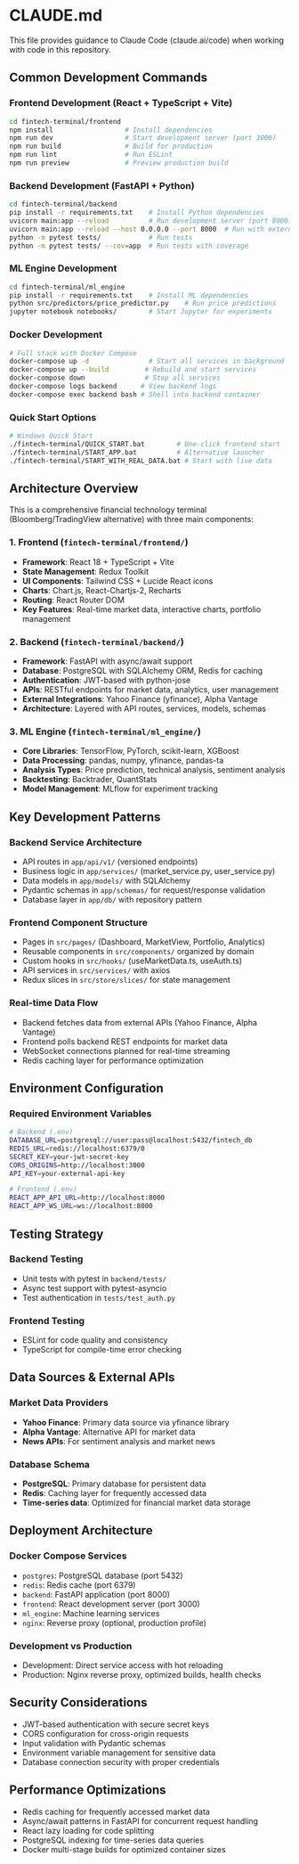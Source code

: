 # CLAUDE.md

This file provides guidance to Claude Code (claude.ai/code) when working with code in this repository.

## Common Development Commands

### Frontend Development (React + TypeScript + Vite)
```bash
cd fintech-terminal/frontend
npm install                  # Install dependencies
npm run dev                  # Start development server (port 3000)
npm run build                # Build for production
npm run lint                 # Run ESLint
npm run preview              # Preview production build
```

### Backend Development (FastAPI + Python)
```bash
cd fintech-terminal/backend
pip install -r requirements.txt    # Install Python dependencies
uvicorn main:app --reload          # Run development server (port 8000)
uvicorn main:app --reload --host 0.0.0.0 --port 8000  # Run with external access
python -m pytest tests/            # Run tests
python -m pytest tests/ --cov=app  # Run tests with coverage
```

### ML Engine Development
```bash
cd fintech-terminal/ml_engine
pip install -r requirements.txt    # Install ML dependencies
python src/predictors/price_predictor.py    # Run price predictions
jupyter notebook notebooks/        # Start Jupyter for experiments
```

### Docker Development
```bash
# Full stack with Docker Compose
docker-compose up -d               # Start all services in background
docker-compose up --build         # Rebuild and start services
docker-compose down               # Stop all services
docker-compose logs backend      # View backend logs
docker-compose exec backend bash # Shell into backend container
```

### Quick Start Options
```bash
# Windows Quick Start
./fintech-terminal/QUICK_START.bat        # One-click frontend start
./fintech-terminal/START_APP.bat          # Alternative launcher
./fintech-terminal/START_WITH_REAL_DATA.bat # Start with live data
```

## Architecture Overview

This is a comprehensive financial technology terminal (Bloomberg/TradingView alternative) with three main components:

### 1. Frontend (`fintech-terminal/frontend/`)
- **Framework**: React 18 + TypeScript + Vite
- **State Management**: Redux Toolkit
- **UI Components**: Tailwind CSS + Lucide React icons
- **Charts**: Chart.js, React-Chartjs-2, Recharts
- **Routing**: React Router DOM
- **Key Features**: Real-time market data, interactive charts, portfolio management

### 2. Backend (`fintech-terminal/backend/`)
- **Framework**: FastAPI with async/await support
- **Database**: PostgreSQL with SQLAlchemy ORM, Redis for caching
- **Authentication**: JWT-based with python-jose
- **APIs**: RESTful endpoints for market data, analytics, user management
- **External Integrations**: Yahoo Finance (yfinance), Alpha Vantage
- **Architecture**: Layered with API routes, services, models, schemas

### 3. ML Engine (`fintech-terminal/ml_engine/`)
- **Core Libraries**: TensorFlow, PyTorch, scikit-learn, XGBoost
- **Data Processing**: pandas, numpy, yfinance, pandas-ta
- **Analysis Types**: Price prediction, technical analysis, sentiment analysis
- **Backtesting**: Backtrader, QuantStats
- **Model Management**: MLflow for experiment tracking

## Key Development Patterns

### Backend Service Architecture
- API routes in `app/api/v1/` (versioned endpoints)
- Business logic in `app/services/` (market_service.py, user_service.py)
- Data models in `app/models/` with SQLAlchemy
- Pydantic schemas in `app/schemas/` for request/response validation
- Database layer in `app/db/` with repository pattern

### Frontend Component Structure
- Pages in `src/pages/` (Dashboard, MarketView, Portfolio, Analytics)
- Reusable components in `src/components/` organized by domain
- Custom hooks in `src/hooks/` (useMarketData.ts, useAuth.ts)
- API services in `src/services/` with axios
- Redux slices in `src/store/slices/` for state management

### Real-time Data Flow
- Backend fetches data from external APIs (Yahoo Finance, Alpha Vantage)
- Frontend polls backend REST endpoints for market data
- WebSocket connections planned for real-time streaming
- Redis caching layer for performance optimization

## Environment Configuration

### Required Environment Variables
```bash
# Backend (.env)
DATABASE_URL=postgresql://user:pass@localhost:5432/fintech_db
REDIS_URL=redis://localhost:6379/0
SECRET_KEY=your-jwt-secret-key
CORS_ORIGINS=http://localhost:3000
API_KEY=your-external-api-key

# Frontend (.env)
REACT_APP_API_URL=http://localhost:8000
REACT_APP_WS_URL=ws://localhost:8000
```

## Testing Strategy

### Backend Testing
- Unit tests with pytest in `backend/tests/`
- Async test support with pytest-asyncio
- Test authentication in `tests/test_auth.py`

### Frontend Testing
- ESLint for code quality and consistency
- TypeScript for compile-time error checking

## Data Sources & External APIs

### Market Data Providers
- **Yahoo Finance**: Primary data source via yfinance library
- **Alpha Vantage**: Alternative API for market data
- **News APIs**: For sentiment analysis and market news

### Database Schema
- **PostgreSQL**: Primary database for persistent data
- **Redis**: Caching layer for frequently accessed data
- **Time-series data**: Optimized for financial market data storage

## Deployment Architecture

### Docker Compose Services
- `postgres`: PostgreSQL database (port 5432)
- `redis`: Redis cache (port 6379)  
- `backend`: FastAPI application (port 8000)
- `frontend`: React development server (port 3000)
- `ml_engine`: Machine learning services
- `nginx`: Reverse proxy (optional, production profile)

### Development vs Production
- Development: Direct service access with hot reloading
- Production: Nginx reverse proxy, optimized builds, health checks

## Security Considerations

- JWT-based authentication with secure secret keys
- CORS configuration for cross-origin requests
- Input validation with Pydantic schemas
- Environment variable management for sensitive data
- Database connection security with proper credentials

## Performance Optimizations

- Redis caching for frequently accessed market data  
- Async/await patterns in FastAPI for concurrent request handling
- React lazy loading for code splitting
- PostgreSQL indexing for time-series data queries
- Docker multi-stage builds for optimized container sizes